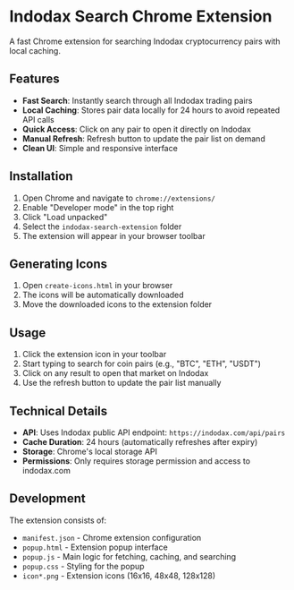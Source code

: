 # Indodax Search Chrome Extension

A fast Chrome extension for searching Indodax cryptocurrency pairs with local caching.

## Features

- **Fast Search**: Instantly search through all Indodax trading pairs
- **Local Caching**: Stores pair data locally for 24 hours to avoid repeated API calls
- **Quick Access**: Click on any pair to open it directly on Indodax
- **Manual Refresh**: Refresh button to update the pair list on demand
- **Clean UI**: Simple and responsive interface

## Installation

1. Open Chrome and navigate to `chrome://extensions/`
2. Enable "Developer mode" in the top right
3. Click "Load unpacked"
4. Select the `indodax-search-extension` folder
5. The extension will appear in your browser toolbar

## Generating Icons

1. Open `create-icons.html` in your browser
2. The icons will be automatically downloaded
3. Move the downloaded icons to the extension folder

## Usage

1. Click the extension icon in your toolbar
2. Start typing to search for coin pairs (e.g., "BTC", "ETH", "USDT")
3. Click on any result to open that market on Indodax
4. Use the refresh button to update the pair list manually

## Technical Details

- **API**: Uses Indodax public API endpoint: `https://indodax.com/api/pairs`
- **Cache Duration**: 24 hours (automatically refreshes after expiry)
- **Storage**: Chrome's local storage API
- **Permissions**: Only requires storage permission and access to indodax.com

## Development

The extension consists of:
- `manifest.json` - Chrome extension configuration
- `popup.html` - Extension popup interface
- `popup.js` - Main logic for fetching, caching, and searching
- `popup.css` - Styling for the popup
- `icon*.png` - Extension icons (16x16, 48x48, 128x128)
